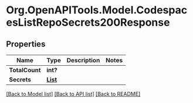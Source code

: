 # Org.OpenAPITools.Model.CodespacesListRepoSecrets200Response

## Properties

Name | Type | Description | Notes
------------ | ------------- | ------------- | -------------
**TotalCount** | **int?** |  | 
**Secrets** | [**List<CodespacesSecret>**](CodespacesSecret.md) |  | 

[[Back to Model list]](../README.md#documentation-for-models) [[Back to API list]](../README.md#documentation-for-api-endpoints) [[Back to README]](../README.md)


